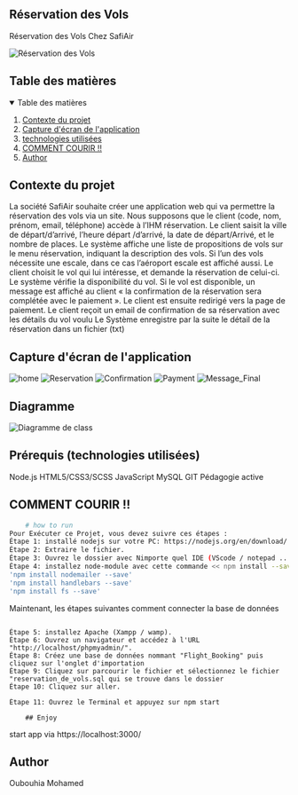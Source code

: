 ## Réservation des Vols

Réservation des Vols Chez SafiAir

![Réservation des Vols](https://economictimes.indiatimes.com/thumb/msid-75181333,width-1600,height-900,resizemode-4/industry/transportation/airlines-/-aviation/those-who-booked-flight-tickets-during-mar-25-apr-14-for-travel-till-may-3-can-get-refunds-govt.jpg)

## Table des matières

<!-- TABLE OF CONTENTS -->
<details open="open">
  <summary>Table des matières</summary>
  <ol>
    <li>
      <a href="#Contexte-du-projet">Contexte du projet</a>
    </li>
    <li><a href="#Capture-d'écran-de-l'application">Capture d'écran de l'application</a></li>
    <li><a href="#technologies-utilisées">technologies utilisées</a></li>
    <li><a href="#COMMENT-COURIR">COMMENT COURIR !!</a></li>
    <li><a href="#Author">Author</a></li>
  </ol>
</details>

## Contexte du projet

La société SafiAir souhaite créer une application web qui va permettre la réservation des vols via un site. Nous supposons que le client (code, nom, prénom, email, téléphone) accède à l’IHM réservation. Le client saisit la ville de départ/d’arrivé, l’heure départ /d’arrivé, la date de départ/Arrivé, et le nombre de places. Le système affiche une liste de propositions de vols sur le menu réservation, indiquant la description des vols. Si l’un des vols nécessite une escale, dans ce cas l’aéroport escale est affiché aussi. Le client choisit le vol qui lui intéresse, et demande la réservation de celui-ci. Le système vérifie la disponibilité du vol. Si le vol est disponible, un message est affiché au client « la confirmation de la réservation sera complétée avec le paiement ». Le client est ensuite redirigé vers la page de paiement. Le client reçoit un email de confirmation de sa réservation avec les détails du vol voulu Le Système enregistre par la suite le détail de la réservation dans un fichier (txt)

## Capture d'écran de l'application

![home](https://github.com/oubouhiam/Application-web-pour-Reservation-des-Vols-NodeJs/blob/master/ScreenShot/Home%20page.png)
![Reservation](https://github.com/oubouhiam/Application-web-pour-Reservation-des-Vols-NodeJs/blob/master/ScreenShot/Reservation.png)
![Confirmation](https://github.com/oubouhiam/Application-web-pour-Reservation-des-Vols-NodeJs/blob/master/ScreenShot/Confirmation.jpg)
![Payment](https://github.com/oubouhiam/Application-web-pour-Reservation-des-Vols-NodeJs/blob/master/ScreenShot/Payement.png)
![Message_Final](https://github.com/oubouhiam/Application-web-pour-Reservation-des-Vols-NodeJs/blob/master/ScreenShot/enjoy.png)


## Diagramme

![Diagramme de class](https://github.com/oubouhiam/Application-web-pour-Reservation-des-Vols-NodeJs/blob/master/Diagramme%20de%20classe/Diagramme%20de%20classe.png)


## Prérequis (technologies utilisées)

Node.js
HTML5/CSS3/SCSS
JavaScript
MySQL
GIT
Pédagogie active


## COMMENT COURIR !!

```bash
    # how to run
Pour Exécuter ce Projet, vous devez suivre ces étapes :
Étape 1: installé nodejs sur votre PC: https://nodejs.org/en/download/ .
Étape 2: Extraire le fichier.
Étape 3: Ouvrez le dossier avec Nimporte quel IDE (VScode / notepad .....)
Étape 4: installez node-module avec cette commande << npm install --save >>.
'npm install nodemailer --save'
'npm install handlebars --save'
'npm install fs --save'
```

Maintenant, les étapes suivantes comment connecter la base de données

```

Étape 5: installez Apache (Xampp / wamp).
Étape 6: Ouvrez un navigateur et accédez à l'URL "http://localhost/phpmyadmin/".
Étape 8: Créez une base de données nommant "Flight_Booking" puis cliquez sur l'onglet d'importation
Étape 9: Cliquez sur parcourir le fichier et sélectionnez le fichier "reservation_de_vols.sql qui se trouve dans le dossier
Étape 10: Cliquez sur aller.

```

```
Étape 11: Ouvrez le Terminal et appuyez sur npm start

    ## Enjoy

```

start app via https://localhost:3000/

## Author

Oubouhia Mohamed
